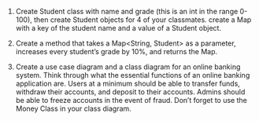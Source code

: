 1. Create Student class with name and grade (this is an int in the range 0-100), then create Student objects for 4 of your classmates. create a Map with a key of the student name and a value of a Student object.

2. Create a method that takes a Map<String, Student> as a parameter, increases every student’s grade by 10%, and returns the Map.

3. Create a use case diagram and a class diagram for an online banking system. Think through what the essential functions of an online banking application are. Users at a minimum should be able to transfer funds, withdraw their accounts, and deposit to their accounts. Admins should be able to freeze accounts in the event of fraud. Don’t forget to use the Money Class in your class diagram.
